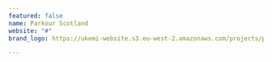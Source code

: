 ```yaml
---
featured: false
name: Parkour Scotland
website: "#"
brand_logo: https://ukemi-website.s3.eu-west-2.amazonaws.com/projects/parkour-scotland.jpg

---
```

